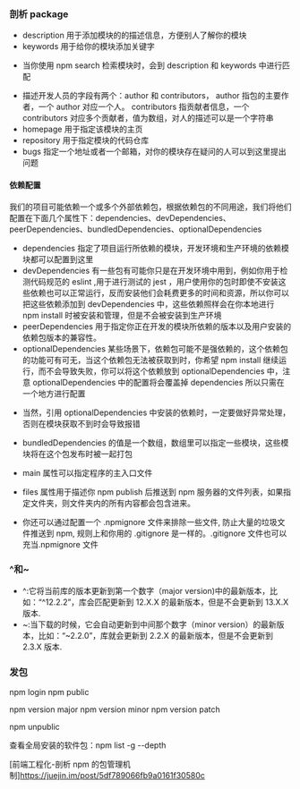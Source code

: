 ### 剖析 package

- description 用于添加模块的的描述信息，方便别人了解你的模块
- keywords 用于给你的模块添加关键字

* 当你使用 npm search 检索模块时，会到 description 和 keywords 中进行匹配

- 描述开发人员的字段有两个：author 和 contributors， author 指包的主要作者，一个 author 对应一个人。 contributors 指贡献者信息，一个 contributors 对应多个贡献者，值为数组，对人的描述可以是一个字符串
- homepage 用于指定该模块的主页
- repository 用于指定模块的代码仓库
- bugs 指定一个地址或者一个邮箱，对你的模块存在疑问的人可以到这里提出问题

#### 依赖配置

我们的项目可能依赖一个或多个外部依赖包，根据依赖包的不同用途，我们将他们配置在下面几个属性下：dependencies、devDependencies、peerDependencies、bundledDependencies、optionalDependencies

- dependencies 指定了项目运行所依赖的模块，开发环境和生产环境的依赖模块都可以配置到这里
- devDependencies 有一些包有可能你只是在开发环境中用到，例如你用于检测代码规范的 eslint ,用于进行测试的 jest ，用户使用你的包时即使不安装这些依赖也可以正常运行，反而安装他们会耗费更多的时间和资源，所以你可以把这些依赖添加到 devDependencies 中，这些依赖照样会在你本地进行 npm install 时被安装和管理，但是不会被安装到生产环境
- peerDependencies 用于指定你正在开发的模块所依赖的版本以及用户安装的依赖包版本的兼容性。
- optionalDependencies 某些场景下，依赖包可能不是强依赖的，这个依赖包的功能可有可无，当这个依赖包无法被获取到时，你希望 npm install 继续运行，而不会导致失败，你可以将这个依赖放到 optionalDependencies 中，注意 optionalDependencies 中的配置将会覆盖掉 dependencies 所以只需在一个地方进行配置

* 当然，引用 optionalDependencies 中安装的依赖时，一定要做好异常处理，否则在模块获取不到时会导致报错

- bundledDependencies 的值是一个数组，数组里可以指定一些模块，这些模块将在这个包发布时被一起打包

- main 属性可以指定程序的主入口文件
- files 属性用于描述你 npm publish 后推送到 npm 服务器的文件列表，如果指定文件夹，则文件夹内的所有内容都会包含进来。

* 你还可以通过配置一个 .npmignore 文件来排除一些文件, 防止大量的垃圾文件推送到 npm, 规则上和你用的 .gitignore 是一样的。.gitignore 文件也可以充当.npmignore 文件

### ^和~

- ^:它将当前库的版本更新到第一个数字（major version)中的最新版本，比如：“^12.2.2”，库会匹配更新到 12.X.X 的最新版本，但是不会更新到 13.X.X 版本.
- ~:当下载的时候，它会自动更新到中间那个数字（minor version）的最新版本，比如：“~2.2.0”，库就会更新到 2.2.X 的最新版本，但是不会更新到 2.3.X 版本.

### 发包

npm login
npm public

npm version major
npm version minor
npm version patch

npm unpublic

查看全局安装的软件包：npm list -g --depth

[前端工程化-剖析 npm 的包管理机制]https://juejin.im/post/5df789066fb9a0161f30580c
